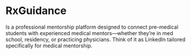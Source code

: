 # RxGuidance
Is a professional mentorship platform designed to connect pre-medical students with experienced medical mentors—whether they’re in med school, residency, or practicing physicians. Think of it as LinkedIn tailored specifically for medical mentorship.
